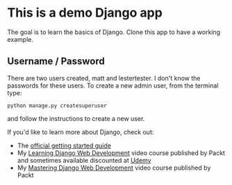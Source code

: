# This is a demo Django app

The goal is to learn the basics of Django. Clone this app to have a working example.

## Username / Password

There are two users created, matt and lestertester. I don't know the passwords for these users. 
To create a new admin user, from the terminal type:

    python manage.py createsuperuser
    
and follow the instructions to create a new user.

If you'd like to learn more about Django, check out:

 * The [official getting started guide](https://www.djangoproject.com/start/)
 * My [Learning Django Web Development](https://www.packtpub.com/web-development/learning-django-web-development-video) video course published by Packt and sometimes available discounted at [Udemy](http://click.linksynergy.com/fs-bin/click?id=ljrATmD8Wak&subid=&offerid=323058.1&type=10&tmpid=14538&RD_PARM1=https%3A%2F%2Fwww.udemy.com%2Flearning-django-web-development%2F)
 * My [Mastering Django Web Development](https://www.packtpub.com/web-development/mastering-django-web-development-video) video course published by Packt

